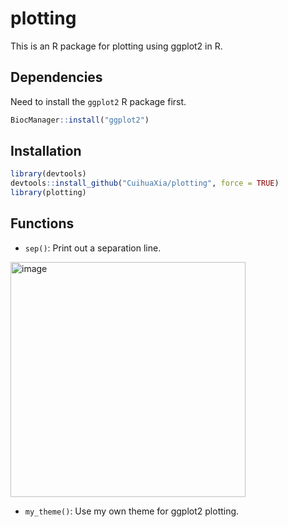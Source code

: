 # plotting

This is an R package for plotting using ggplot2 in R.

## Dependencies
Need to install the `ggplot2` R package first.
```R
BiocManager::install("ggplot2")
```

## Installation

```R
library(devtools)
devtools::install_github("CuihuaXia/plotting", force = TRUE)
library(plotting)
```

## Functions

+ `sep()`: Print out a separation line.

<img width="376" alt="image" src="https://github.com/CuihuaXia/plotting/assets/31227230/74c42560-e45c-47ac-9959-01a8149bc2bf">

+ `my_theme()`: Use my own theme for ggplot2 plotting.
